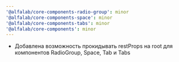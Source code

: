 ```yaml
---
'@alfalab/core-components-radio-group': minor
'@alfalab/core-components-space': minor
'@alfalab/core-components-tabs': minor
'@alfalab/core-components': minor
---
```


-   Добавлена возможность прокидывать restProps на root для компонентов RadioGroup, Space, Tab и Tabs
